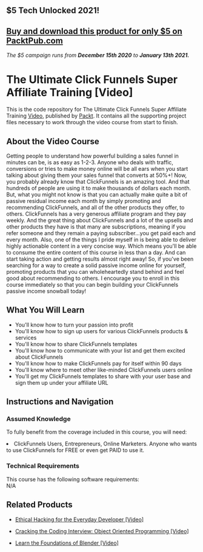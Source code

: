 ## $5 Tech Unlocked 2021!
[Buy and download this product for only $5 on PacktPub.com](https://www.packtpub.com/)
-----
*The $5 campaign         runs from __December 15th 2020__ to __January 13th 2021.__*




# The Ultimate Click Funnels Super Affiliate Training [Video]
This is the code repository for The Ultimate Click Funnels Super Affiliate Training [Video](https://www.packtpub.com/application-development/ultimate-clickfunnels-super-affiliate-training-video), published by [Packt](https://www.packtpub.com/?utm_source=github). It contains all the supporting project files necessary to work through the video course from start to finish.
## About the Video Course
Getting people to understand how powerful building a sales funnel in minutes can be, is as easy as 1-2-3. Anyone who deals with traffic, conversions or tries to make money online will be all ears when you start talking about giving them your sales funnel that converts at 50%+! Now, you probably already know that ClickFunnels is an amazing tool. And that hundreds of people are using it to make thousands of dollars each month. But, what you might not know is that you can actually make quite a bit of passive residual income each month by simply promoting and recommending ClickFunnels, and all of the other products they offer, to others. ClickFunnels has a very generous affiliate program and they pay weekly. And the great thing about ClickFunnels and a lot of the upsells and other products they have is that many are subscriptions, meaning if you refer someone and they remain a paying subscriber...you get paid each and every month. Also, one of the things I pride myself in is being able to deliver highly actionable content in a very concise way. Which means you'll be able to consume the entire content of this course in less than a day. And can start taking action and getting results almost right away! So, if you've been searching for a way to create a solid passive income online for yourself, promoting products that you can wholeheartedly stand behind and feel good about recommending to others. I encourage you to enroll in this course immediately so that you can begin building your ClickFunnels passive income snowball today!



<H2>What You Will Learn</H2>
<DIV class=book-info-will-learn-text>
<UL>
<LI>You'll know how to turn your passion into profit</LI>
<LI>You'll know how to sign up users for various ClickFunnels products & services</LI>
<LI>You'll know how to share ClickFunnels templates</LI>
<LI>You'll know how to communicate with your list and get them excited about ClickFunnels</LI>
<LI>You'll know how to make ClickFunnels pay for itself within 90 days</LI>
<LI>You'll know where to meet other like-minded ClickFunnels users online</LI>
<LI>You'll get my ClickFunnels templates to share with your user base and sign them up under your affiliate URL</LI>
</UL></DIV>

## Instructions and Navigation
### Assumed Knowledge
To fully benefit from the coverage included in this course, you will need:<br/>
<DIV class=book-info-will-learn-text>
<li>ClickFunnels Users, Entrepreneurs, Online Marketers. Anyone who wants to use ClickFunnels for FREE or even get PAID to use it.</li>
<DIV>

### Technical Requirements
This course has the following software requirements:<br/>
N/A

## Related Products
* [Ethical Hacking for the Everyday Developer [Video]
](https://www.packtpub.com/networking-and-servers/ethical-hacking-everyday-developer-video)

* [Cracking the Coding Interview: Object Oriented Programming [Video]
]( https://www.packtpub.com/application-development/cracking-coding-interview-object-oriented-programming-video)

* [Learn the Foundations of Blender [Video]
]( https://www.packtpub.com/game-development/learn-foundations-blender-video)

